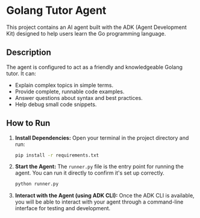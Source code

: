 # Golang Tutor Agent

This project contains an AI agent built with the ADK (Agent Development Kit) designed to help users learn the Go programming language.

## Description

The agent is configured to act as a friendly and knowledgeable Golang tutor. It can:
- Explain complex topics in simple terms.
- Provide complete, runnable code examples.
- Answer questions about syntax and best practices.
- Help debug small code snippets.

## How to Run

1.  **Install Dependencies:**
    Open your terminal in the project directory and run:
    ```bash
    pip install -r requirements.txt
    ```

2.  **Start the Agent:**
    The `runner.py` file is the entry point for running the agent. You can run it directly to confirm it's set up correctly.
    ```bash
    python runner.py
    ```

3.  **Interact with the Agent (using ADK CLI):**
    Once the ADK CLI is available, you will be able to interact with your agent through a command-line interface for testing and development.
